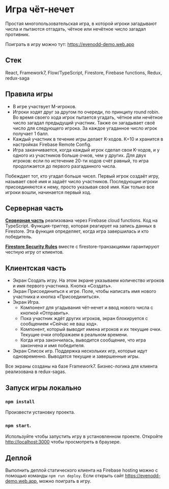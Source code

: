 # Игра чёт-нечет

Простая многопользовательская игра, в которой игроки загадывают числа и пытаются отгадать, чётное или нечётное число загадал противник.

Поиграть в игру можно тут: https://evenodd-demo.web.app

## Стек
React, Framework7, Flow/TypeScript, Firestore, Firebase functions, Redux, redux-saga

## Правила игры
* В игре участвует M-игроков.
* Игроки ходят друг за другом по очереди, по принципу round robin.
Во время своего хода игрок пытается угадать, чётное или нечётное число загадал предыдущий участник. Также он загадывает своё число для следующего игрока. За каждое угаданное число игрок получает 1 балл.
* Каждый участник в течение игры делает K-ходов. K=10 и хранится в настройках Firebase Remote Config.
* Игра заканчивается, когда каждый игрок сделал свои K-ходов, и у одного из участников больше очков, чем у других. Для двух игроков: если по истечение 20-ти ходов счёт равный, то игра продолжается до первого разгаданного числа.

Побеждает тот, кто угадал больше чисел.
Первый игрок создаёт игру, называет своё имя и задаёт число участников. Последующие игроки присоединяются к нему, просто указывая своё имя. Как только все игроки вошли, начинается первый ход.  

## Серверная часть
**[Серверная часть](functions/README.md)** реализована через Firebase cloud functions. Код на TypeScript. Функция-триггер, которая реагирует на запись данных в Firestore. Эта функция определяет, когда игра завершилась и кто победитель.

**[Firestore Security Rules](rules/README.md)** вместе с firestore-транзакциями гарантируют честную игру от клиентов.

## Клиентская часть
* Экран Создать игру. На этом экране указываем количество игроков и имя первого участника. Кнопка «Создать».
* Экран Присоединиться к игре. Поле, чтобы написать имя нового участника и кнопка «Присоединиться».
* Экран Игра.
    - Компонент для угадывания чёт-нечет и ввод нового числа с кнопкой «Отправить».
    - Пока участник ждёт других игроков, экран блокируется с сообщением «Сейчас не ваш ход».
    - Компонент, который выводит имена игроков и их текущие очки. Текущие очки отображаем в реальном времени.
    - Когда игра закончилась, выводится сообщение, что игра закончена и имя победителя.
* Экран Список игр. Поддержка нескольких игр, которые идут одновременно. Выводятся текущие и завершенные игры.

Все экраны созданы на базе Framework7.
Бизнес-логика для клиента реализована в redux-sagas.

## Запуск игры локально

### `npm install`
Произвести установку проекта.

### `npm start`.
Используйте чтобы запустить игру в установленном проекте.
Откройте [http://localhost:3000](http://localhost:3000) чтобы просмотреть в браузере.

## Деплой
Выполнить деплой статического клиента на Firebase hosting можно с помощью команды `npm run deploy`. Если открыть сайт https://evenodd-demo.web.app, можно поиграть в игру.